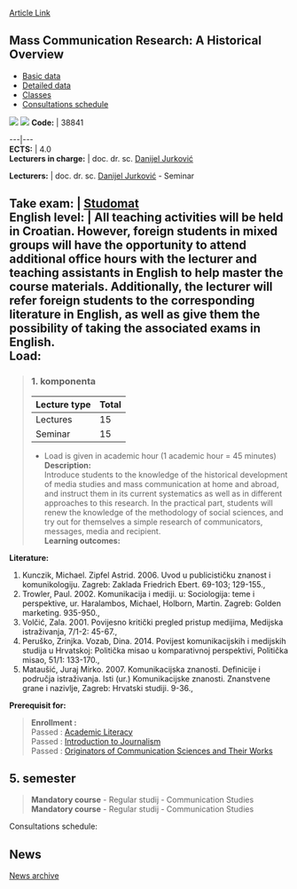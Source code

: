 [Article Link](https://www.fhs.hr/en/course/mcraho)

## Mass Communication Research: A Historical Overview
  * [Basic data](https://www.fhs.hr/en/course/mcraho#v1id-523803_166068_1_0 "Basic data")
  * [Detailed data](https://www.fhs.hr/en/course/mcraho#v1id-523803_166068_1_1 "Detailed data")
  * [Classes](https://www.fhs.hr/en/course/mcraho#v1id-523803_166068_1_2 "Classes")
  * [Consultations schedule](https://www.fhs.hr/en/course/mcraho#v1id-523803_166068_1_3 "Consultations schedule")


[![](https://www.fhs.hr/img/flags/gif/hr.gif)](https://www.fhs.hr/predmet/ppimk) [![](https://www.fhs.hr/img/flags/gif/gb.gif)](https://www.fhs.hr/en/course/mcraho)
**Code:** |  38841  
  
---|---  
**ECTS:** |  4.0   
**Lecturers in charge:** |  doc. dr. sc. [Danijel Jurković](https://www.fhs.hr/staff/danijel.jurkovic)   
  
**Lecturers:** |  doc. dr. sc. [Danijel Jurković](https://www.fhs.hr/djelatnik/danijel.jurkovic) - Seminar  
  
**Take exam:** |  [Studomat](http://www.isvu.hr/studomat)  
**English level:** |  All teaching activities will be held in Croatian. However, foreign students in mixed groups will have the opportunity to attend additional office hours with the lecturer and teaching assistants in English to help master the course materials. Additionally, the lecturer will refer foreign students to the corresponding literature in English, as well as give them the possibility of taking the associated exams in English.   
**Load:**  
---  
> ### 1. komponenta
> | Lecture type | Total  
> ---|---  
> Lectures | 15  
> Seminar | 15  
> * Load is given in academic hour (1 academic hour = 45 minutes)   
**Description:**  
> Introduce students to the knowledge of the historical development of media studies and mass communication at home and abroad, and instruct them in its current systematics as well as in different approaches to this research. In the practical part, students will renew the knowledge of the methodology of social sciences, and try out for themselves a simple research of communicators, messages, media and recipient.  
**Learning outcomes:**  

  
**Literature:**  
  1. Kunczik, Michael. Zipfel Astrid. 2006. Uvod u publicističku znanost i komunikologiju. Zagreb: Zaklada Friedrich Ebert. 69-103; 129-155., 
  2. Trowler, Paul. 2002. Komunikacija i mediji. u: Sociologija: teme i perspektive, ur. Haralambos, Michael, Holborn, Martin. Zagreb: Golden marketing. 935-950., 
  3. Volčić, Zala. 2001. Povijesno kritički pregled pristup medijima, Medijska istraživanja, 7/1-2: 45-67., 
  4. Peruško, Zrinjka. Vozab, Dina. 2014. Povijest komunikacijskih i medijskih studija u Hrvatskoj: Politička misao u komparativnoj perspektivi, Politička misao, 51/1: 133-170., 
  5. Mataušić, Juraj Mirko. 2007. Komunikacijska znanosti. Definicije i područja istraživanja. Isti (ur.) Komunikacijske znanosti. Znanstvene grane i nazivlje, Zagreb: Hrvatski studiji. 9-36., 

  
**Prerequisit for:**  
> **Enrollment :**  
>  Passed : [Academic Literacy](https://www.fhs.hr/en/course/acalit_b)  
>  Passed : [Introduction to Journalism](https://www.fhs.hr/en/course/itj)  
>  Passed : [Originators of Communication Sciences and Their Works](https://www.fhs.hr/en/course/oocsatw)  
>   
**5. semester**  
---  
> **Mandatory course** - Regular studij - Communication Studies  
>  **Mandatory course** - Regular studij - Communication Studies  
>   
Consultations schedule: 


## News
[News archive](https://www.fhs.hr/en/course/mcraho?@=20pxa#news_84664 "News archive")
